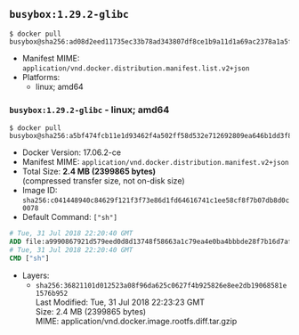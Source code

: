 ## `busybox:1.29.2-glibc`

```console
$ docker pull busybox@sha256:ad08d2eed11735ec33b78ad343807df8ce1b9a11d1a69ac2378a1a5f5dfaa32c
```

-	Manifest MIME: `application/vnd.docker.distribution.manifest.list.v2+json`
-	Platforms:
	-	linux; amd64

### `busybox:1.29.2-glibc` - linux; amd64

```console
$ docker pull busybox@sha256:a5bf474fcb11e1d93462f4a502ff58d532e712692809ea646b1dd3f8d8204a1a
```

-	Docker Version: 17.06.2-ce
-	Manifest MIME: `application/vnd.docker.distribution.manifest.v2+json`
-	Total Size: **2.4 MB (2399865 bytes)**  
	(compressed transfer size, not on-disk size)
-	Image ID: `sha256:c041448940c84629f121f3f73e86d1fd64616741c1ee58cf8f7b07db8d0c0078`
-	Default Command: `["sh"]`

```dockerfile
# Tue, 31 Jul 2018 22:20:40 GMT
ADD file:a9990867921d579eed0d8d13748f58663a1c79ea4e0ba4bbbde28f7b16d7af13 in / 
# Tue, 31 Jul 2018 22:20:40 GMT
CMD ["sh"]
```

-	Layers:
	-	`sha256:36821101d012523a08f96da625c0627f4b925826e8ee2db19068581e1576b952`  
		Last Modified: Tue, 31 Jul 2018 22:23:23 GMT  
		Size: 2.4 MB (2399865 bytes)  
		MIME: application/vnd.docker.image.rootfs.diff.tar.gzip
